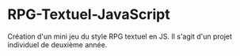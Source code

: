 # RPG-Textuel-JavaScript
Création d'un mini jeu  du style RPG textuel en JS. Il s'agit d'un projet individuel de deuxième année.
